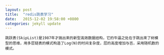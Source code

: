 ```yaml
---
layout: post
title:	"redis跳表学习"
date: 	2015-12-02 19:58:00 +0800
categories: jekyll update
---
```


    跳跃表(SkipList)是1987年才搞出来的新型高效数据结构，它的牛逼之处在于跳出来了树模型的思维，用多层链表的模式构造了Log(N)的时间复杂度，层的高度增加与否，采用随机数的模式。
